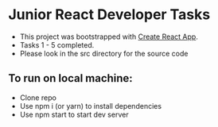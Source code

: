 # Junior React Developer Tasks

- This project was bootstrapped with [Create React App](https://github.com/facebook/create-react-app).
- Tasks 1 - 5 completed.
- Please look in the src directory for the source code

## To run on local machine:

- Clone repo
- Use npm i (or yarn) to install dependencies
- Use npm start to start dev server
